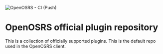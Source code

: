 ![OpenOSRS - CI (Push)](https://github.com/ben93riggs/plugins/workflows/OpenOSRS%20-%20CI%20(Push)/badge.svg?branch=master)

# OpenOSRS official plugin repository

This is a collection of officially supported plugins. This is the default repo used in the OpenOSRS client.
